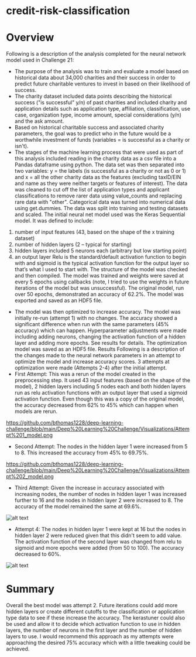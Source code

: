 # credit-risk-classification

# Overview
Following is a description of the analysis completed for the neural network model used in Challenge 21:
* The purpose of the analysis was to train and evaluate a model based on historical data about 34,000 charities and their success in order to predict future charitable ventures to invest in based on their likelihood of success.
* The charity dataset included data points describing the historical success ("is successful" y/n) of past charities and included charity and application details such as application type, affiliation, classification, use case, organization type, income amount, special considerations (y/n) and the ask amount. 
* Based on historical charitable success and associated charity parameters, the goal was to predict who in the future would be a worthwhile investment of funds (variables = is successful as a charity or isn't).
* The stages of the machine learning process that were used as part of this analysis included reading in the charity data as a csv file into a Pandas dataframe using python. The data set was then separated into two variables: y = the labels (is successful as a charity or not as 0 or 1) and x = all the other charity data as the features (excluding taxID/EIN and name as they were neither targets or features of interest). The data was cleaned to cut off the list of application types and applicant classifications to remove rarer data using value_counts and replacing rare data with "other". Categorical data was turned into numerical data using get.dummies. The data was split into training and testing datasets and scaled. The initial neural net model used was the Keras Sequential model. It was defined to include:
1) number of input features (43, based on the shape of the x training dataset)
2) number of hidden layers (2 – typical for starting)
3) hidden layers included 5 neurons each (arbitrary but low starting point)
4) an output layer
Relu is the standard/default activation function to begin with and sigmoid is the typical activation function for the output layer so that’s what I used to start with.
The structure of the model was checked and then compiled. The model was trained and weights were saved at every 5 epochs using callbacks (note, I tried to use the weights in future iterations of the model but was unsuccessful). The original model, run over 50 epochs, demonstrated an accuracy of 62.2%. The model was exported and saved as an HDF5 file. 
* The model was then optimized to increase accuracy. The model was initially re-run (attempt 1) with no changes. The accuracy showed a significant difference when run with the same parameters (45% accuracy) which can happen. Hyperparameter adjustments were made including adding neurons, changing the activation function of a hidden layer and adding more epochs. See results for details. The optimization model was saved as an HDF5 file.
Results 
Following is a description of the changes made to the neural network parameters in an attempt to optimize the model and increase accuracy scores. 3 attempts at optimization were made (Attempts 2-4) after the initial attempt.
* First Attempt: This was a rerun of the model created in the preprocessing step. It used 43 input features (based on the shape of the model), 2 hidden layers including 5 nodes each and both hidden layers run as relu activation functions with an output layer that used a sigmoid activation function. Even though this was a copy of the original model, the accuracy decreased from 62% to 45% which can happen when models are rerun.

https://github.com/bthomas1228/deep-learning-challenge/blob/main/Deep%20Learning%20Challenge/Visualizations/Attempt%201_model.png

* Second Attempt: The nodes in the hidden layer 1 were increased from 5 to 8. This increased the accuracy from 45% to 69.75%.  

https://github.com/bthomas1228/deep-learning-challenge/blob/main/Deep%20Learning%20Challenge/Visualizations/Attempt%202_model.png

* Third Attempt: Given the increase in accuracy associated with increasing nodes, the number of nodes in hidden layer 1 was increased further to 16 and the nodes in hidden layer 2 were increased to 8. The accuracy of the model remained the same at 69.6%.

![alt text](image-4.png)

* Attempt 4: The nodes in hidden layer 1 were kept at 16 but the nodes in hidden layer 2 were reduced given that this didn't seem to add value. The activation function of the second layer was changed from relu to sigmoid and more epochs were added (from 50 to 100). The accuracy decreased to 60%. 

![alt text](image-5.png)

# Summary
Overall the best model was attempt 2. Future iterations could add more hidden layers or create different cutoffs to the classification or application type data to see if these increase the accuracy. The kerastuner could also be used and allow it to decide which activation function to use in hidden layers, the number of neurons in the first layer and the number of hidden layers to use. I would recommend this approach as my attempts were approaching the desired 75% accuracy which with a little tweaking could be achieved.
